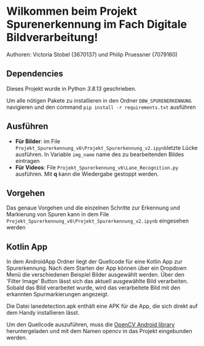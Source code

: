 # Wilkommen beim Projekt Spurenerkennung im Fach Digitale Bildverarbeitung!

Authoren: Victoria Stobel (3670137) und Philip Pruessner (7079160) 

## Dependencies
Dieses Projekt wurde in Python *3.8.13* geschrieben.

Um alle nötigen Pakete zu installieren in den Ordner `DBW_SPURENERKENNUNG` navigieren und den command `pip install -r requirements.txt` ausführen

## Ausführen

- **Für Bilder**: im File `Projekt_Spurerkennung_v6\Projekt_Spurerkennung_v2.ipynb`letzte Lücke ausführen. In Variable `img_name` name des zu bearbeitenden Bildes eintragen
- **Für Videos**: File `Projekt_Spurerkennung_v6\Lane_Recognition.py` ausführen. Mit **q** kann die Wiedergabe gestoppt werden.

## Vorgehen
Das genaue Vorgehen und die einzelnen Schritte zur Erkennung und Markierung von Spuren kann in dem File `Projekt_Spurerkennung_v6\Projekt_Spurerkennung_v2.ipynb` eingesehen werden

## Kotlin App
In dem AndroidApp Ordner liegt der Quellcode für eine Kotlin App zur Spurerkennung. Nach dem Starten der App können über ein Dropdown Menü die verschiedenen Beispiel Bilder ausgewählt werden. Über den 'Filter Image' Button lässt sich das aktuell ausgewählte Bild verarbeiten. Sobald das Bild verarbeitet wurde, wird das verarbeitete Bild mit den erkannten Spurmarkierungen angezeigt.

Die Datei lanedetection.apk enthält eine APK für die App, die sich direkt auf dem Handy installieren lässt.

Um den Quellcode auszuführen, muss die [OpenCV Android library](https://sourceforge.net/projects/opencvlibrary/files/opencv-android/) heruntergeladen und mit dem Namen opencv in das Projekt eingebunden werden.
